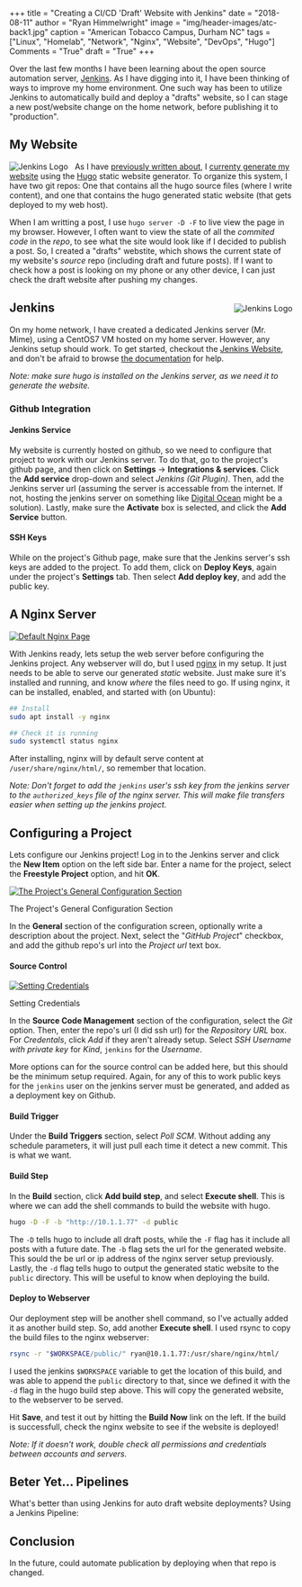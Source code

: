 +++
title    = "Creating a CI/CD 'Draft' Website with Jenkins"
date     = "2018-08-11"
author   = "Ryan Himmelwright"
image    = "img/header-images/atc-back1.jpg"
caption  = "American Tobacco Campus, Durham NC"
tags     = ["Linux", "Homelab", "Network", "Nginx", "Website", "DevOps", "Hugo"]
Comments = "True"
draft    = "True"
+++

Over the last few months I have been learning about the open source
automation server, [Jenkins](https://jenkins.io/). As I have digging
into it, I have been thinking of ways to improve my home
environment. One such way has been to utilize Jenkins to automatically
build and deploy a "drafts" website, so I can stage a new post/website
change on the home network, before publishing it to
"production".

<!--more-->

## My Website

<a href="../../img/posts/draft-website-jenkins/jenkins-logo.png"><img
src="../../img/posts/draft-website-jenkins/jenkins-logo.png" style="max-width:
50%; float: left; margin: 0px 12px 0px 0px;" alt="Jenkins Logo" /></a> 

As I have [previously written about](../website-transition-to-hugo/),
I [currenty generate my website](../website-switched-to-hugo/) using
the [Hugo](https://gohugo.io) static website generator. To organize
this system, I have two git repos: One that contains all the hugo
source files (where I write content), and one that contains the hugo
generated static website (that gets deployed to my web host).

When I am writting a post, I use `hugo server -D -F` to live view the
page in my browser. However, I often want to view the state of all the
*commited code* in the *repo*, to see what the site would look like if
I decided to publish a post. So, I created a "drafts" webstite, which
shows the current state of my website's *source* repo (including draft
and future posts). If I want to check how a post is looking on my
phone or any other device, I can just check the draft website after
pushing my changes.

<a href="../../img/posts/draft-website-jenkins/mr-mime.png"><img
src="../../img/posts/draft-website-jenkins/mr-mime.png" style="max-width:
45%; float: right; margin: 20px 0px 0px 10px;" alt="Jenkins Logo" /></a> 

## Jenkins

On my home network, I have created a dedicated Jenkins server
(Mr. Mime), using a CentOS7 VM hosted on my home server. However, any
Jenkins setup should work. To get started, checkout the [Jenkins
Website](https://jenkins.io/download/), and don't be afraid to browse
[the documentation](https://jenkins.io/doc/) for help.

*Note: make sure hugo is installed on the Jenkins server, as we need
it to generate the website.*


### Github Integration

#### Jenkins Service
My website is currently hosted on github, so we need to configure that
project to work with our Jenkins server. To do that, go to the
project's github page, and then click on **Settings** ->
**Integrations & services**. Click the **Add service** drop-down and
select *Jenkins (Git Plugin)*. Then, add the Jenkins server url
(assuming the server is accessable from the internet. If not, hosting
the jenkins server on something like [Digital
Ocean](http://digitalocean.com) might be a solution). Lastly, make
sure the **Activate** box is selected, and click the **Add Service**
button.

#### SSH Keys

While on the project's Github page, make sure that the Jenkins
server's ssh keys are added to the project. To add them, click on
**Deploy Keys**, again under the project's **Settings** tab. Then
select **Add deploy key**, and add the public key.

## A Nginx Server

<a href="../../img/posts/draft-website-jenkins/nginx.png"><img
src="../../img/posts/draft-website-jenkins/nginx.png" style="max-width:
100%; float: center; margin: 0px 0px 0px 0px;" alt="Default Nginx Page" /></a> 

With Jenkins ready, lets setup the web server before configuring the
Jenkins project. Any webserver will do, but I used
[nginx](https://nginx.org/en/) in my setup. It just needs to be able
to serve our generated *static* website. Just make sure it's installed
and running, and know *where* the files need to go. If using nginx, it
can be installed, enabled, and started with (on Ubuntu):

```bash 
## Install
sudo apt install -y nginx

## Check it is running
sudo systemctl status nginx
```

After installing, nginx will by default serve content at
`/user/share/nginx/html/`, so remember that location.

*Note: Don't forget to add the `jenkins` user's ssh key from the
jenkins server to the `authorized_keys` file of the nginx server. This
will make file transfers easier when setting up the jenkins project.*

## Configuring a Project

Lets configure our Jenkins project! Log in to the Jenkins
server and click the **New Item** option on the left side bar. Enter a
name for the project, select the **Freestyle Project** option, and hit
**OK**.

<a href="../../img/posts/draft-website-jenkins/general-config.png"><img
src="../../img/posts/draft-website-jenkins/general-config.png" style="max-width:
100%; float: center; margin: 0px 0px 0px 0px;" alt="The Project's General Configuration Section" /></a> 
<div class="caption">The Project's General Configuration Section</div>

In the **General** section of the configuration screen, optionally
write a description about the project. Next, select the "*GitHub
Project*" checkbox, and add the github repo's url into the *Project
url* text box.

#### Source Control

<a href="../../img/posts/draft-website-jenkins/credentials.png"><img
src="../../img/posts/draft-website-jenkins/credentials.png"
style="max-width: 100%; float: center; margin: 0px 0px 0px 0px;"
alt="Setting Credentials" /></a> 
<div class="caption">Setting Credentials</div>

In the **Source Code Management** section of the configuration, select
the *Git* option. Then, enter the repo's url (I did ssh url) for the
*Repository URL* box. For *Credentals*, click *Add* if they aren't
already setup. Select *SSH Username with private key* for *Kind*,
`jenkins` for the *Username*. 

More options can for the source control can be added here, but this
should be the minimum setup required. Again, for any of this to work
public keys for the `jenkins` user on the jenkins server must be
generated, and added as a deployment key on Github.

#### Build Trigger

Under the **Build Triggers** section, select *Poll SCM*. Without adding
any schedule parameters, it will just pull each time it detect a new
commit. This is what we want.

#### Build Step

In the **Build** section, click **Add build step**, and select
**Execute shell**. This is where we can add the shell commands to
build the website with hugo.

```bash
hugo -D -F -b "http://10.1.1.77" -d public
```

The `-D` tells hugo to include all draft posts, while the `-F` flag
has it include all posts with a future date. The `-b` flag sets the
url for the generated website. This sould the be url or ip address of
the nginx server setup previously. Lastly, the `-d` flag tells hugo to
output the generated static website to the `public` directory. This
will be useful to know when deploying the build.

#### Deploy to Webserver

Our deployment step will be another shell command, so I've actually
added it as another build step. So, add another **Execute shell**. I
used rsync to copy the build files to the nginx webserver:

```bash
rsync -r "$WORKSPACE/public/" ryan@10.1.1.77:/usr/share/nginx/html/
```

I used the jenkins `$WORKSPACE` variable to get the location of this
build, and was able to append the `public` directory to that, since we
defined it with the `-d` flag in the hugo build step above. This will
copy the generated website, to the webserver to be served.

Hit **Save**, and test it out by hitting the **Build Now** link on the
left. If the build is successfull, check the nginx website to see if
the website is deployed!

*Note: If it doesn't work, double check all permissions and
credentials between accounts and servers.*

## Beter Yet... Pipelines

What's better than using Jenkins for auto draft website deployments?
Using a Jenkins Pipeline:



## Conclusion

In the future, could automate publication by deploying when that repo
is changed.
